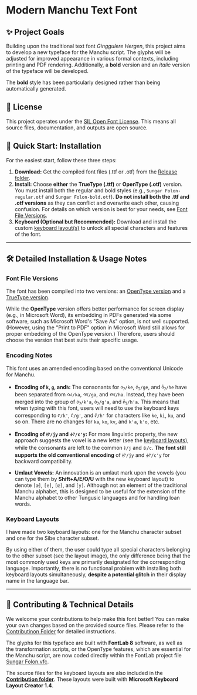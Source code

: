 # Modern Manchu Text Font

## ✨ Project Goals

Building upon the traditional text font *Ginggulere Hergen*, this project aims to develop a new typeface for the Manchu script. The glyphs will be adjusted for improved appearance in various formal contexts, including printing and PDF rendering. Additionally, a **bold** version and an *italic* version of the typeface will be developed.

The **bold** style has been particularly designed rather than being automatically generated.

## 📜 License

This project operates under the [SIL Open Font License](https://openfontlicense.org/). This means all source files, documentation, and outputs are open source.

## 🚀 Quick Start: Installation

For the easiest start, follow these three steps:

1.  **Download:** Get the compiled font files (.ttf or .otf) from the [Release folder](https://github.com/Hasutai/ManchuTextFont/tree/main/Release).
2.  **Install:** Choose **either** the **TrueType (.ttf)** or **OpenType (.otf)** version. You must install both the regular and bold styles (e.g., `Sungar Folon-regular.otf` and `Sungar Folon-bold.otf`). **Do not install both the .ttf and .otf versions** as they can conflict and overwrite each other, causing confusion. For details on which version is best for your needs, see [Font File Versions](#font-file-versions).
3.  **Keyboard (Optional but Recommended):** Download and install the custom [keyboard layout(s)](https://github.com/Hasutai/ManchuTextFont/tree/main/Release/Keyboard%20Layouts) to unlock all special characters and features of the font.

---

## 🛠️ Detailed Installation & Usage Notes

### Font File Versions

The font has been compiled into two versions: an [OpenType version](https://github.com/Hasutai/ManchuTextFont/tree/main/Release/OpenType) and a [TrueType version](https://github.com/Hasutai/ManchuTextFont/tree/main/Release/TrueType).

While the **OpenType** version offers better performance for screen display (e.g., in Microsoft Word), its embedding in PDFs generated via some software, such as Microsoft Word's "Save As" option, is not well supported. (However, using the "Print to PDF" option in Microsoft Word still allows for proper embedding of the OpenType version.) Therefore, users should choose the version that best suits their specific usage.

### Encoding Notes

This font uses an amended encoding based on the conventional Unicode for Manchu.

* **Encoding of `k`, `g`, and`h`:** The consonants for `ᡴᡝ/ke`, `ᡤᡝ/ge`, and `ᡥᡝ/he` have been separated from `ᡴᠠ/ka`, `ᡤᠠ/ga`, and `ᡥᠠ/ha`. Instead, they have been merged into the group of `ᠺᠠ/k'a`, `ᡬᠠ/g'a`, and `ᡭᠠ/h'a`. This means that when typing with this font, users will need to use the keyboard keys corresponding to `ᠺ/k'`, `ᡬ/g'`, and `ᡭ/h'` for characters like `ke`, `ki`, `ku`, and so on. There are no changes for `ka`, `ko`, `kv`, and `k'a`, `k'o`, etc.

* **Encoding of `ᡷᡳ/jy` and `ᡱᡳ/c'y`:** For more linguistic property, the new approach suggests the vowel is a new letter (see the [keyboard layouts](https://github.com/Hasutai/ManchuTextFont/tree/main/Release/Keyboard%20Layouts)), while the consonants are left to the common `ᡷ/j` and `ᡱ/c`. **The font still supports the old conventional encoding** of `ᡷᡳ/jy` and `ᡱᡳ/c'y` for backward compatibility.

* **Umlaut Vowels:** An innovation is an umlaut mark upon the vowels (you can type them by **Shift+A/E/O/U** with the new keyboard layout) to denote `[æ]`, `[e]`, `[œ]`, and `[y]`. Although not an element of the traditional Manchu alphabet, this is designed to be useful for the extension of the Manchu alphabet to other Tungusic languages and for handling loan words.

### Keyboard Layouts

I have made two keyboard layouts: one for the Manchu character subset and one for the Sibe character subset.

By using either of them, the user could type all special characters belonging to the other subset (see the layout image), the only difference being that the most commonly used keys are primarily designated for the corresponding language. Importantly, there is no functional problem with installing both keyboard layouts simultaneously, **despite a potential glitch** in their display name in the language bar.

---

## 🤝 Contributing & Technical Details

We welcome your contributions to help make this font better! You can make your own changes based on the provided source files. Please refer to the [Contributinon Folder](https://github.com/Hasutai/ManchuTextFont/tree/main/Contribution) for detailed instructions.

The glyphs for this typeface are built with **FontLab 8** software, as well as the transformation scripts, or the OpenType features, which are essential for the Manchu script, are now coded directly within the FontLab project file [Sungar Folon.vfc](https://github.com/Hasutai/ManchuTextFont/blob/main/Contribution/SungarFolon/Sungar%20Folon.vfc).

The source files for the keyboard layouts are also included in the **[Contribution folder](https://github.com/Hasutai/ManchuTextFont/tree/main/Contribution/KeyboardLayout)**. These layouts were built with **Microsoft Keyboard Layout Creator 1.4**.
